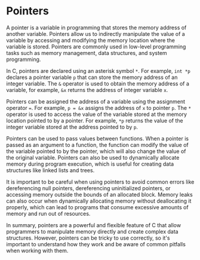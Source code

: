 # Pointers
A pointer is a variable in programming that stores the memory address of another variable. Pointers allow us to indirectly manipulate the value of a variable by accessing and modifying the memory location where the variable is stored. Pointers are commonly used in low-level programming tasks such as memory management, data structures, and system programming.

In C, pointers are declared using an asterisk symbol `*`. For example, `int *p` declares a pointer variable `p` that can store the memory address of an integer variable. The `&` operator is used to obtain the memory address of a variable, for example, `&x` returns the address of integer variable `x`.

Pointers can be assigned the address of a variable using the assignment operator `=`. For example, `p = &x` assigns the address of `x` to pointer `p`. The `*` operator is used to access the value of the variable stored at the memory location pointed to by a pointer. For example, `*p` returns the value of the integer variable stored at the address pointed to by `p`.

Pointers can be used to pass values between functions. When a pointer is passed as an argument to a function, the function can modify the value of the variable pointed to by the pointer, which will also change the value of the original variable. Pointers can also be used to dynamically allocate memory during program execution, which is useful for creating data structures like linked lists and trees.

It is important to be careful when using pointers to avoid common errors like dereferencing null pointers, dereferencing uninitialized pointers, or accessing memory outside the bounds of an allocated block. Memory leaks can also occur when dynamically allocating memory without deallocating it properly, which can lead to programs that consume excessive amounts of memory and run out of resources.

In summary, pointers are a powerful and flexible feature of C that allow programmers to manipulate memory directly and create complex data structures. However, pointers can be tricky to use correctly, so it's important to understand how they work and be aware of common pitfalls when working with them.
